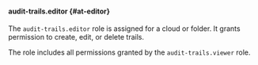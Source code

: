#### audit-trails.editor {#at-editor}

The `audit-trails.editor` role is assigned for a cloud or folder.
It grants permission to create, edit, or delete trails.

The role includes all permissions granted by the `audit-trails.viewer` role.